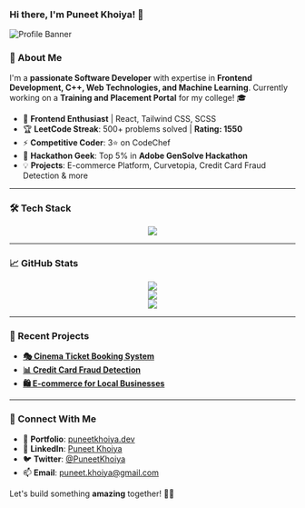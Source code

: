 ### Hi there, I'm Puneet Khoiya! 🚀

![Profile Banner](https://source.unsplash.com/1600x400/?technology,coding)

### 🌟 About Me
I'm a **passionate Software Developer** with expertise in **Frontend Development, C++, Web Technologies, and Machine Learning**. Currently working on a **Training and Placement Portal** for my college! 🎓

- 🎯 **Frontend Enthusiast** | React, Tailwind CSS, SCSS
- 🏆 **LeetCode Streak**: 500+ problems solved | **Rating: 1550**
- ⚡ **Competitive Coder**: 3⭐ on CodeChef
- 🎨 **Hackathon Geek**: Top 5% in **Adobe GenSolve Hackathon**
- 💡 **Projects**: E-commerce Platform, Curvetopia, Credit Card Fraud Detection & more

---

### 🛠️ Tech Stack
<div align="center">
  <img src="https://skillicons.dev/icons?i=react,tailwind,scss,html,css,js,cpp,python,firebase,mysql,mongodb,express,github,flask" />
</div>

---

### 📈 GitHub Stats
<div align="center">
  <img src="https://github-readme-streak-stats.herokuapp.com/?user=PuneetKhoiya&theme=radical&hide_border=true" />
  <br>
  <img src="https://github-readme-stats.vercel.app/api?username=PuneetKhoiya&show_icons=true&theme=radical&hide_border=true" />
  <br>
  <img src="https://github-readme-stats.vercel.app/api/top-langs/?username=PuneetKhoiya&layout=compact&theme=radical&hide_border=true" />
</div>

---

### 🚀 Recent Projects
- **[🎭 Cinema Ticket Booking System](https://github.com/Puneet-Khoiya30/cinema-ticket-booking)**
- **[📊 Credit Card Fraud Detection](https://github.com/Puneet-Khoiya30/credit-card-fraud-detection)**
- **[🛍️ E-commerce for Local Businesses](https://github.com/Puneet-Khoiya30/ecommerce-local)**

---

### 💬 Connect With Me
- 🔗 **Portfolio**: [puneetkhoiya.dev](https://puneetkhoiya.dev)
- 💼 **LinkedIn**: [Puneet Khoiya](https://www.linkedin.com/in/puneet-khoiya-bnl8)
- 🐦 **Twitter**: [@PuneetKhoiya](https://twitter.com/PuneetKhoiya)
- 📫 **Email**: [puneet.khoiya@gmail.com](mailto:khoiyapuneet30@gmail.com)

Let's build something **amazing** together! 🚀✨
